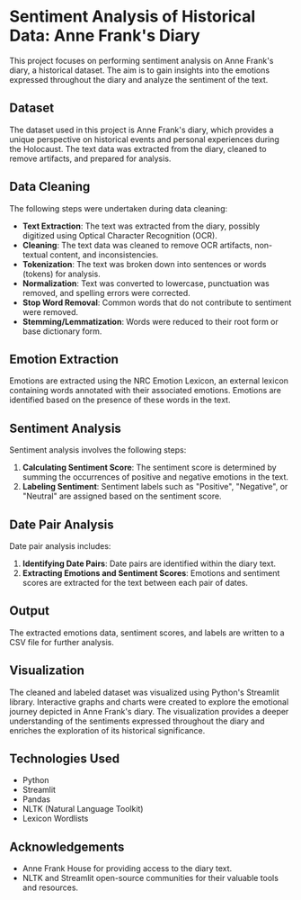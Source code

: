 # Sentiment Analysis of Historical Data: Anne Frank's Diary

This project focuses on performing sentiment analysis on Anne Frank's diary, a historical dataset. The aim is to gain insights into the emotions expressed throughout the diary and analyze the sentiment of the text.

## Dataset
The dataset used in this project is Anne Frank's diary, which provides a unique perspective on historical events and personal experiences during the Holocaust. The text data was extracted from the diary, cleaned to remove artifacts, and prepared for analysis.

## Data Cleaning
The following steps were undertaken during data cleaning:
- **Text Extraction**: The text was extracted from the diary, possibly digitized using Optical Character Recognition (OCR).
- **Cleaning**: The text data was cleaned to remove OCR artifacts, non-textual content, and inconsistencies.
- **Tokenization**: The text was broken down into sentences or words (tokens) for analysis.
- **Normalization**: Text was converted to lowercase, punctuation was removed, and spelling errors were corrected.
- **Stop Word Removal**: Common words that do not contribute to sentiment were removed.
- **Stemming/Lemmatization**: Words were reduced to their root form or base dictionary form.

## Emotion Extraction

Emotions are extracted using the NRC Emotion Lexicon, an external lexicon containing words annotated with their associated emotions. Emotions are identified based on the presence of these words in the text.

## Sentiment Analysis

Sentiment analysis involves the following steps:

1. **Calculating Sentiment Score**: The sentiment score is determined by summing the occurrences of positive and negative emotions in the text.
2. **Labeling Sentiment**: Sentiment labels such as "Positive", "Negative", or "Neutral" are assigned based on the sentiment score.

## Date Pair Analysis

Date pair analysis includes:

1. **Identifying Date Pairs**: Date pairs are identified within the diary text.
2. **Extracting Emotions and Sentiment Scores**: Emotions and sentiment scores are extracted for the text between each pair of dates.

## Output

The extracted emotions data, sentiment scores, and labels are written to a CSV file for further analysis.


## Visualization
The cleaned and labeled dataset was visualized using Python's Streamlit library. Interactive graphs and charts were created to explore the emotional journey depicted in Anne Frank's diary. The visualization provides a deeper understanding of the sentiments expressed throughout the diary and enriches the exploration of its historical significance.

## Technologies Used
- Python
- Streamlit
- Pandas
- NLTK (Natural Language Toolkit)
- Lexicon Wordlists


## Acknowledgements
- Anne Frank House for providing access to the diary text.
- NLTK and Streamlit open-source communities for their valuable tools and resources.
